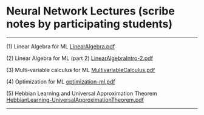 # Neural Network Lectures (scribe notes by participating students)
---
(1) Linear Algebra for ML [LinearAlgebra.pdf](https://github.com/user-attachments/files/20746575/LinearAlgebra.pdf)

(2) Linear Algebra for ML (part 2) [LinearAlgebraIntro-2.pdf](https://github.com/user-attachments/files/20746597/LinearAlgebraIntro-2.pdf)

(3) Multi-variable calculus for ML [MultivariableCalculus.pdf](https://github.com/user-attachments/files/20746591/MultivariableCalculus.pdf)

(4) Optimization for ML [optimization-ml.pdf](https://github.com/user-attachments/files/20746569/optimization-ml.pdf)

(5) Hebbian Learning and Universal Approximation Theorem [HebbianLearning-UniversalApproximationTheorem.pdf](https://github.com/user-attachments/files/20746582/HebbianLearning-UniversalApproximationTheorem.pdf)


---


